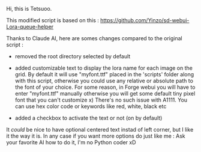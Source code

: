 Hi, this is Tetsuoo.

This modified script is based on this : https://github.com/Yinzo/sd-webui-Lora-queue-helper

Thanks to Claude AI, here are somes changes compared to the original script :

- removed the root directory selected by default

- added customizable text to display the lora name for each image on the grid. By default it will use "myfont.ttf" placed in the 'scripts' folder along with this script, otherwise you could use any relative or absolute path to the font of your choice. For some reason, in Forge webui you will have to enter "myfont.ttf" manually otherwise you will get some default tiny pixel font that you can't customize x)
There's no such issue with A1111.
You can use hex color code or keywords like red, white, black etc

- added a checkbox to activate the text or not (on by default)


It *could* be nice to have optional centered text instad of left corner, but I like it the way it is. In any case if you want more options do just like me : Ask your favorite AI how to do it, I'm no Python coder xD
